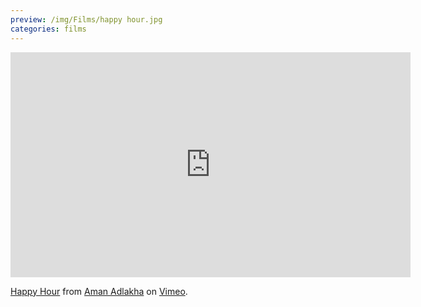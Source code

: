 ```yaml
---
preview: /img/Films/happy hour.jpg
categories: films
---
```


<iframe src="https://player.vimeo.com/video/152514059" width="640" height="360" frameborder="0" webkitallowfullscreen mozallowfullscreen allowfullscreen></iframe>
<p><a href="https://vimeo.com/152514059">Happy Hour</a> from <a href="https://vimeo.com/user37681764">Aman Adlakha</a> on <a href="https://vimeo.com">Vimeo</a>.</p>
